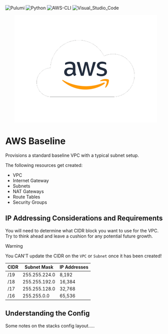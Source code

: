 ![Pulumi](https://img.shields.io/badge/Pulumi-3.88.0-informational?logo=Pulumi&logoColor=purple)
![Python](https://img.shields.io/badge/Python-3.11.6-informational?logo=Python&logoColor=yellow)
![AWS-CLI](https://img.shields.io/badge/AWS_CLI-2.13.5-informational?logo=Amazon&logoColor=orange)
![Visual_Studio_Code](https://img.shields.io/badge/Visual_Studio_Code-1.83.0-informational?logo=VisualStudioCode)

<center>

![AWS|50](./assets/images/aws_logo.png)

</center>

# AWS Baseline
Provisions a standard baseline VPC with a typical subnet setup. 

The following resources get created:
* VPC
* Internet Gateway
* Subnets
* NAT Gateways
* Route Tables
* Security Groups

## IP Addressing Considerations and Requirements
You will need to determine what CIDR block you want to use for the VPC. Try to think ahead and leave a cushion for any potential future growth.

> [!warning]  
> You CAN'T update the CIDR on the ```VPC``` or ```Subnet``` once it has been created!

| CIDR | Subnet Mask | IP Addresses |
|--|--|--|
| /19 | 255.255.224.0 | 8,192
| /18 | 255.255.192.0 | 16,384
| /17 | 255.255.128.0 | 32,768
| /16 | 255.255.0.0 | 65,536





## Understanding the Config
Some notes on the stacks config layout.....


